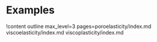 # Examples

!content outline max_level=3 pages=poroelasticity/index.md
                                   viscoelasticity/index.md
                                   viscoplasticity/index.md